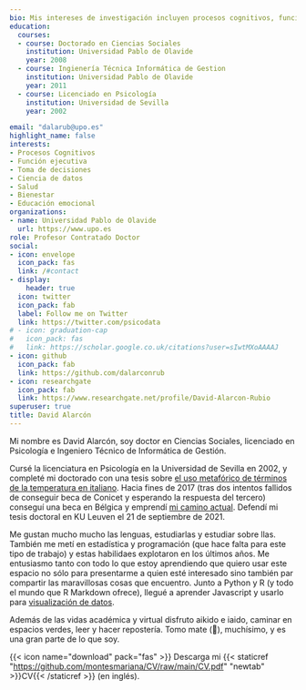 ```yaml
---
bio: Mis intereses de investigación incluyen procesos cognitivos, función ejecutiva, salud y actividad física. 
education:
  courses:
  - course: Doctorado en Ciencias Sociales
    institution: Universidad Pablo de Olavide
    year: 2008
  - course: Ingienería Técnica Informática de Gestion
    institution: Universidad Pablo de Olavide
    year: 2011
  - course: Licenciado en Psicología
    institution: Universidad de Sevilla
    year: 2002

email: "dalarub@upo.es"
highlight_name: false
interests:
- Procesos Cognitivos
- Función ejecutiva
- Toma de decisiones
- Ciencia de datos
- Salud
- Bienestar
- Educación emocional
organizations:
- name: Universidad Pablo de Olavide
  url: https://www.upo.es
role: Profesor Contratado Doctor
social:
- icon: envelope
  icon_pack: fas
  link: /#contact
- display:
    header: true
  icon: twitter
  icon_pack: fab
  label: Follow me on Twitter
  link: https://twitter.com/psicodata
# - icon: graduation-cap
#   icon_pack: fas
#   link: https://scholar.google.co.uk/citations?user=sIwtMXoAAAAJ
- icon: github
  icon_pack: fab
  link: https://github.com/dalarconrub
- icon: researchgate
  icon_pack: fab
  link: https://www.researchgate.net/profile/David-Alarcon-Rubio
superuser: true
title: David Alarcón
---
```


Mi nombre es David Alarcón, soy doctor en Ciencias Sociales, licenciado en  Psicología e Ingeniero Técnico de Informática de Gestión.

Cursé la licenciatura en Psicología en la Universidad de Sevilla en 2002, y completé mi doctorado  con una tesis sobre [el uso metafórico de términos de la temperatura en italiano](https://rdu.unc.edu.ar/bitstream/handle/11086/14119/Mariana%20Montes.pdf?sequence=1&isAllowed=y). Hacia fines de 2017 (tras dos intentos fallidos de conseguir beca de Conicet y esperando la respuesta del tercero) conseguí una beca en Bélgica y emprendí [mi camino actual](https://www.arts.kuleuven.be/ling/qlvl/people/pages/00118974). Defendí mi tesis doctoral en KU Leuven el 21 de septiembre de 2021.

Me gustan mucho mucho las lenguas, estudiarlas y estudiar sobre llas. También me metí en estadística y programación (que hace falta para este tipo de trabajo) y estas habilidaes explotaron en los últimos años. Me entusiasmo tanto con todo lo que estoy aprendiendo que quiero usar este espacio no sólo para presentarme a quien esté interesado sino también par compartir las maravillosas cosas que encuentro. Junto a Python y R (y todo el mundo que R Markdown ofrece), llegué a aprender Javascript y usarlo para [visualización de datos](https://qlvl.github.io/NephoVis/).

Además de las vidas académica y virtual disfruto aikido e iaido, caminar en espacios verdes, leer y hacer repostería. Tomo mate (🧉), muchísimo, y es una gran parte de lo que soy.

{{< icon name="download" pack="fas" >}} Descarga mi {{< staticref "https://github.com/montesmariana/CV/raw/main/CV.pdf" "newtab" >}}CV{{< /staticref >}} (en inglés).
